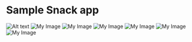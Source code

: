 # Sample Snack app
<img
  src="/screens/Slika1.png"
  alt="Alt text"
  title="Prijava"
  style="display: inline-block; margin: 0 auto; max-width: 100px">
![My Image](screens/Slika1.png)
![My Image](screens/Slika2.png)
![My Image](screens/Slika3.png)
![My Image](screens/Slika4.png)
![My Image](screens/Slika5.png)
![My Image](screens/Slika6.png)
